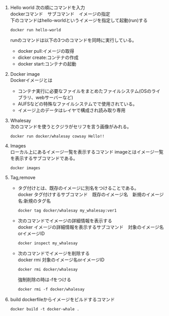 1. Hello world
  次の順にコマンドを入力  
  dockerコマンド　サブコマンド　イメージの指定  
  下のコマンドはhello-worldというイメージを指定して起動(run)する
    ```
    docker run hello-world
    ```
    runのコマンドは以下の3つのコマンドを同時に実行している。
    - docker pull:イメージの取得
    - dicker create:コンテナの作成
    - docker start:コンテナの起動

2. Docker image  
    Dockerイメージとは

      - コンテナ実行に必要なファイルをまとめたファイルシステム(OSのライブラリ、webサーバーなど)
      - AUFSなどの特殊なファイルシステムでで使用されている。
      - イメージ上のデータはレイヤで構成され読み取り専用

3. Whalesay  
    次のコマンドを使うとクジラがセリフを言う画像がみれる。
    ```
    docker run docker/whalesay cowsay Hello!!
    ```

4. Images  
ローカル上にあるイメージ一覧を表示するコマンド
imageとはイメージ一覧を表示するサブコマンドである。  
    ```
    docker images
    ```

5. Tag,remove  
    - タグ付けとは、既存のイメージに別名をつけることである。  
    docker タグ付けするサブコマンド　既存のイメージ名　新規のイメージ名:新規のタグ名  
        ```
        docker tag docker/whalesay my_whalesay:ver1
        ```  

    - 次のコマンドでイメージの詳細情報を表示する  
      docker イメージの詳細情報を表示するサブコマンド　対象のイメージ名orイメージID
        ```
        docker inspect my_whalesay
        ```

    - 次のコマンドでイメージを削除する  
      docker rmi 対象のイメージ名orイメージID
        ```
        docker rmi docker/whalesay
        ```
      強制削除の時は-fをつける
        ```
        docker rmi -f docker/whalesay
        ```
6. build
   dockerfileからイメージをビルドするコマンド
   ```
   docker build -t docker-whale .
   ```
